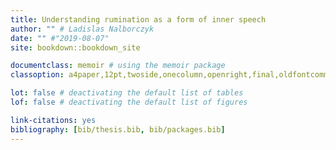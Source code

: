 ```yaml
--- 
title: Understanding rumination as a form of inner speech
author: "" # Ladislas Nalborczyk
date: "" #"2019-08-07"
site: bookdown::bookdown_site

documentclass: memoir # using the memoir package
classoption: a4paper,12pt,twoside,onecolumn,openright,final,oldfontcommands

lot: false # deactivating the default list of tables
lof: false # deactivating the default list of figures

link-citations: yes
bibliography: [bib/thesis.bib, bib/packages.bib]
---
```







